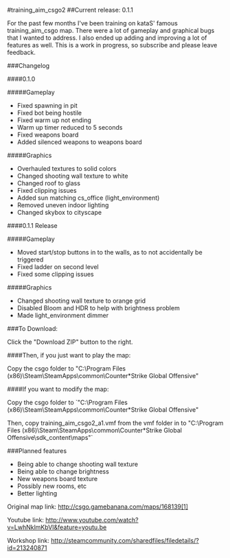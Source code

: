 #training_aim_csgo2
##Current release: 0.1.1

For the past few months I've been training on kataS' famous training_aim_csgo map.
There were a lot of gameplay and graphical bugs that I wanted to address. 
I also ended up adding and improving a lot of features as well. 
This is a work in progress, so subscribe and please leave feedback.

###Changelog
 
####0.1.0

#####Gameplay
* Fixed spawning in pit
* Fixed bot being hostile
* Fixed warm up not ending
* Warm up timer reduced to 5 seconds
* Fixed weapons board
* Added silenced weapons to weapons board


#####Graphics
* Overhauled textures to solid colors
* Changed shooting wall texture to white
* Changed roof to glass
* Fixed clipping issues
* Added sun matching cs_office (light_environment)
* Removed uneven indoor lighting
* Changed skybox to cityscape

####0.1.1 Release

#####Gameplay
* Moved start/stop buttons in to the walls, as to not accidentally be triggered
* Fixed ladder on second level
* Fixed some clipping issues

#####Graphics
* Changed shooting wall texture to orange grid
* Disabled Bloom and HDR to help with brightness problem
* Made light_environment dimmer

###To Download:

Click the "Download ZIP" button to the right.

####Then, if you just want to play the map:

Copy the csgo folder to 
"C:\Program Files (x86)\Steam\SteamApps\common\Counter*Strike Global Offensive"

####If you want to modify the map:

Copy the csgo folder to
`"C:\Program Files (x86)\Steam\SteamApps\common\Counter*Strike Global Offensive"

Then, copy training_aim_csgo2_a1.vmf from the vmf folder in to
"C:\Program Files (x86)\Steam\SteamApps\common\Counter*Strike Global Offensive\sdk_content\maps"`

###Planned features
* Being able to change shooting wall texture
* Being able to change brightness
* New weapons board texture
* Possibly new rooms, etc
* Better lighting

Original map link: http://csgo.gamebanana.com/maps/168139[1]

Youtube link: http://www.youtube.com/watch?v=LwhNklmKbVI&feature=youtu.be

Workshop link: http://steamcommunity.com/sharedfiles/filedetails/?id=213240871


